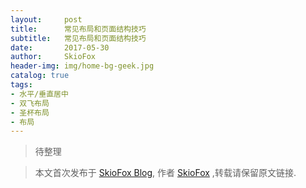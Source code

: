 ```yaml
---
layout:     post
title:      常见布局和页面结构技巧
subtitle:   常见布局和页面结构技巧
date:       2017-05-30
author:     SkioFox
header-img: img/home-bg-geek.jpg
catalog: true
tags:
- 水平/垂直居中
- 双飞布局
- 圣杯布局
- 布局
---
```


> 待整理

> 本文首次发布于 [SkioFox Blog](http://blog.skiofox.top), 作者 [SkioFox](https://github.com/LoverFancy/) ,转载请保留原文链接.
